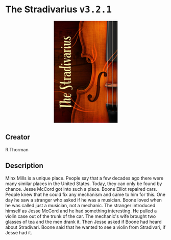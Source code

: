 
# The Stradivarius <kbd>v3.2.1</kbd>

<center>
  <img src="./cover-1024.jpg"/>
</center>

## Creator
R.Thorman

## Description
Minx Mills is a unique place. People say that a few decades ago there were many similar places in the United States. Today, they can only be found by chance. Jesse McCord got into such a place. Boone Elliot repaired cars. People knew that he could fix any mechanism and came to him for this. One day he saw a stranger who asked if he was a musician. Boone loved when he was called just a musician, not a mechanic. The stranger introduced himself as Jesse McCord and he had something interesting. He pulled a violin case out of the trunk of the car. The mechanic's wife brought two glasses of tea and the men drank it. Then Jesse asked if Boone had heard about Stradivari. Boone said that he wanted to see a violin from Stradivari, if Jesse had it.
